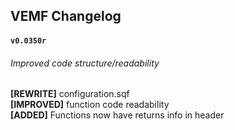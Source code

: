 ## VEMF Changelog

#### `v0.0350r`
###### Improved code structure/readability
**[REWRITE]** configuration.sqf <br />
**[IMPROVED]** function code readability <br />
**[ADDED]** Functions now have returns info in header <br /> 